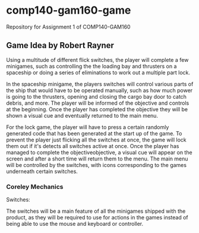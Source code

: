 # comp140-gam160-game
Repository for Assignment 1 of COMP140-GAM160

## Game Idea by Robert Rayner
Using a multitude of different flick switches, the player will complete a few minigames, such as controlling the the loading bay and thrusters on a spaceship or doing a series of eliminations to work out a multiple part lock.

In the spaceship minigame, the players switches will control various parts of the ship that would have to be operated manually, such as how much power is going to the thrusters, opening and closing the cargo bay door to catch debris, and more. The player will be informed of the objective and controls at the beginning. Once the player has completed the objective they will be shown a visual cue and eventually returned to the main menu.

For the lock game, the player will have to press a certain randomly generated code that has been generated at the start up of the game. To prevent the player just flicking all the switches at once, the game will lock them out if it's detects all switches active at once. Once the player has managed to complete the objectiveobjective, a visual cue will appear on the screen and after a short time will return them to the menu. 
The main menu will be controlled by the switches, with icons corresponding to the games underneath certain switches.
### Coreley Mechanics

Switches:

The switches will be a main feature of all the minigames shipped with the product, as they will be required to use for actions in the games instead of being able to use the mouse and keyboard or controller. 
